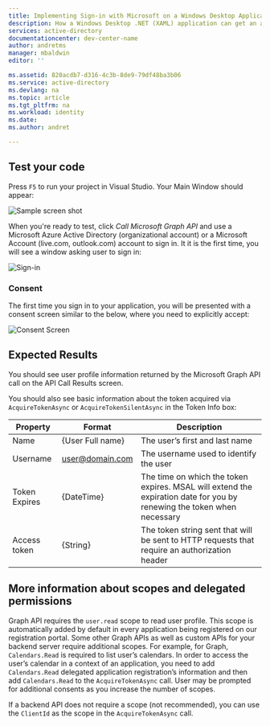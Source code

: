 ```yaml
---
title: Implementing Sign-in with Microsoft on a Windows Desktop Application  - Test & Validate
description: How a Windows Desktop .NET (XAML) application can get an access token and call an API protected by Azure Active Directory v2 endpoint. | Microsoft Azure
services: active-directory
documentationcenter: dev-center-name
author: andretms
manager: mbaldwin
editor: ''

ms.assetid: 820acdb7-d316-4c3b-8de9-79df48ba3b06
ms.service: active-directory
ms.devlang: na
ms.topic: article
ms.tgt_pltfrm: na
ms.workload: identity
ms.date:
ms.author: andret

---
```

## Test your code

Press `F5` to run your project in Visual Studio. Your Main Window should appear:

![Sample screen shot](media/active-directory-mobileanddesktopapp-windowsdesktop-test/samplescreenshot.png)

When you're ready to test, click *Call Microsoft Graph API* and use a Microsoft Azure Active Directory (organizational account) or a Microsoft Account (live.com, outlook.com) account to sign in. It it is the first time, you will see a window asking user to sign in:

![Sign-in](media/active-directory-mobileanddesktopapp-windowsdesktop-test/signinscreenshot.png)

### Consent
The first time you sign in to your application, you will be presented with a consent screen similar to the below, where you need to explicitly accept:

![Consent Screen](media/active-directory-mobileanddesktopapp-windowsdesktop-test/consentscreen.png)

## Expected Results
You should see user profile information returned by the Microsoft Graph API call on the API Call Results screen.

You  should also see basic information about the token acquired via `AcquireTokenAsync` or `AcquireTokenSilentAsync` in the Token Info box:

|Property  |Format  |Description |
|---------|---------|---------|
|Name | {User Full name} |The user’s first and last name|
|Username |<span>user@domain.com</span> |The username used to identify the user|
|Token Expires |{DateTime}         |The time on which the token expires. MSAL will extend the expiration date for you by renewing the token when necessary|
|Access token |{String}         |The token string sent that will be sent to HTTP requests that require an authorization header|

<!--start-collapse-->
## More information about scopes and delegated permissions
Graph API requires the `user.read` scope to read user profile. This scope is automatically added by default in every application being registered on our registration portal. Some other Graph APIs as well as custom APIs for your backend server require additional scopes. For example, for Graph, `Calendars.Read` is required to list user’s calendars. In order to access the user’s calendar in a context of an application, you need to add `Calendars.Read` delegated application registration’s information and then add `Calendars.Read` to the `AcquireTokenAsync` call. User may be prompted for additional consents as you increase the number of scopes.

If a backend API does not require a scope (not recommended), you can use the `ClientId` as the scope in the `AcquireTokenAsync` call.
<!--end-collapse-->



